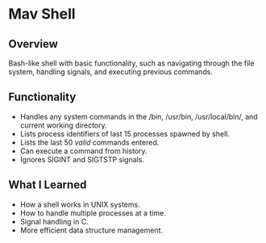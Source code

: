 # Mav Shell

## Overview
Bash-like shell with basic functionality, such as navigating through the file system, handling signals, and executing previous commands.

## Functionality
* Handles any system commands in the /bin, /usr/bin, /usr/local/bin/, and current working directory.
* Lists process identifiers of last 15 processes spawned by shell.
* Lists the last 50 *valid* commands entered.
* Can execute a command from history.
* Ignores SIGINT and SIGTSTP signals.

## What I Learned
* How a shell works in UNIX systems.
* How to handle multiple processes at a time.
* Signal handling in C.
* More efficient data structure management.

